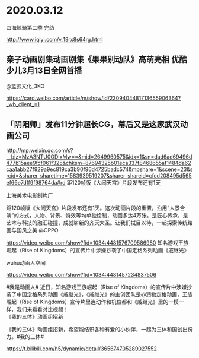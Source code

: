 # 2020.03.12

四海鲸骑第二季 完结

http://www.iqiyi.com/v_19rx8s64rg.html



## 亲子动画剧集动画剧集《果果别动队》高萌亮相 优酷少儿3月13日全网首播

@蓝弧文化_3KO

https://card.weibo.com/article/m/show/id/2309404481713655906364?_wb_client_=1


## 「阴阳师」发布11分钟超长CG，幕后又是这家武汉动画公司

http://mp.weixin.qq.com/s?__biz=MzA3NTU0ODIxMw==&mid=2649960575&idx=1&sn=dad6ad69496d477b15aee9fcf061f325&chksm=87694325b01eca337f8468655af1484da62caa1abb27f929a9ec819ca3b90f96d4725badc574&mpshare=1&scene=23&srcid=&sharer_sharetime=1583939519207&sharer_shareid=cfcd208495d565ef66e7dff9f98764da#rd
距120帧版《大闹天宫》片段发布还有1天

上海美术电影制片厂

距120帧版《大闹天宫》片段发布还有1天。这次动画片段的重置，沿用“人景合演”的方式，人物、背景、特效等均单独绘制，动画多达4万张。是匠心传承，是艺术与科技的融汇碰撞，成就崭新的齐天大圣。让我们拭目以待，一起探索传统绘画与国风之美 @OPPO 

https://video.weibo.com/show?fid=1034:4481576709586980
知名游戏王族崛起（Rise of Kingdoms）的宣传片中涉嫌抄袭了中国定格系列动画《戚继光》

wuhu动画人空间

https://video.weibo.com/show?fid=1034:4481457234837506

#我是动画人#   近日，知名游戏王族崛起（Rise of Kingdoms）的宣传片中涉嫌抄袭了中国定格系列动画《戚继光》，《戚继光》的主创团队是@润物定格动画，王族崛起（Rise of Kingdoms）宣传片里连动作和机位都和《戚继光》里的一模一样，我们来看看对比视频！  
《我的三体》动画组招新

《我的三体》动画组招新，希望能结识各种有爱的小伙伴，一起为三体和国创出份力。#我的三体#

https://t.bilibili.com/h5/dynamic/detail/365674705289027552